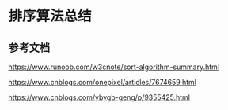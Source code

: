 # 排序算法总结

## 参考文档

https://www.runoob.com/w3cnote/sort-algorithm-summary.html

https://www.cnblogs.com/onepixel/articles/7674659.html

https://www.cnblogs.com/ybygb-geng/p/9355425.html